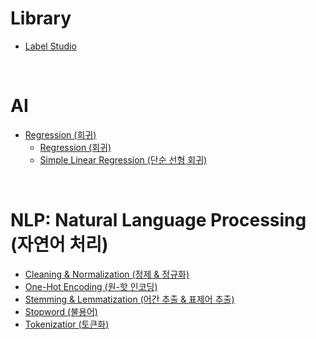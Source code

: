 # Library
+ [Label Studio](https://labelstud.io/)

<br/>

# AI
+ [Regression (회귀)](https://github.com/jysaa5/LILAC_AI/tree/main/Regression)
  + [Regression (회귀)](https://github.com/jysaa5/LILAC_AI/blob/main/Regression/Regression.py)
  + [Simple Linear Regression (단순 선형 회귀)](https://github.com/jysaa5/LILAC_AI/blob/main/Regression/Simple_Linear_Regression.py)

<br/>

# NLP: Natural Language Processing (자연어 처리)
  + [Cleaning & Normalization (정제 & 정규화)](https://github.com/jysaa5/LILAC_AI/tree/main/NLP/Cleaning_Normalization)
  + [One-Hot Encoding (원-핫 인코딩)](https://github.com/jysaa5/LILAC_AI/tree/main/NLP/One_Hot_Encoding)
  + [Stemming & Lemmatization (어간 추출 & 표제어 추출)](https://github.com/jysaa5/LILAC_AI/tree/main/NLP/Stemming_Lemmatization)
  + [Stopword (불용어)](https://github.com/jysaa5/LILAC_AI/tree/main/NLP/Stopword)
  + [Tokenizatior (토큰화)](https://github.com/jysaa5/LILAC_AI/tree/main/NLP/Tokenizatior)
